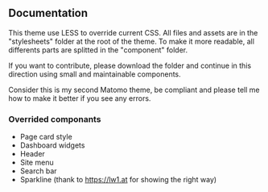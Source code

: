## Documentation

This theme use LESS to override current CSS. All files and assets are in the "stylesheets" folder at the root of the theme.
To make it more readable, all differents parts are splitted in the "component" folder.

If you want to contribute, please download the folder and continue in this direction using small and maintainable components. 

Consider this is my second Matomo theme, be compliant and please tell me how to make it better if you see any errors.

### Overrided componants
- Page card style
- Dashboard widgets
- Header
- Site menu
- Search bar
- Sparkline (thank to https://lw1.at for showing the right way)